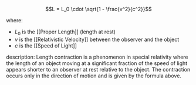 
$$L = L_0 \cdot \sqrt{1 - \frac{v^2}{c^2}}$$

where:
- $L_0$ is the [[Proper Length]] (length at rest)
- $v$ is the [[Relativistic Velocity]] between the observer and the object
- $c$ is the [[Speed of Light]]

description:
	Length contraction is a phenomenon in special relativity where the length of an object moving at a significant fraction of the speed of light appears shorter to an observer at rest relative to the object. The contraction occurs only in the direction of motion and is given by the formula above.